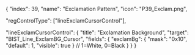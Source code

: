 {
  "index": 39,
  "name": "Exclamation Pattern",
  "icon": "P39_Exclam.png",

  "regControlType": ["lineExclamCursorControl"],

  "lineExclamCursorControl": {
    "title": "Exclamation Background",
    "target": "BIST_Line_ExclamBG_Cursor",
    "fields": {
      "exclamBg": { "mask": "0x10", "default": 1, "visible": true }  // 1=White, 0=Black
    }
  }
}